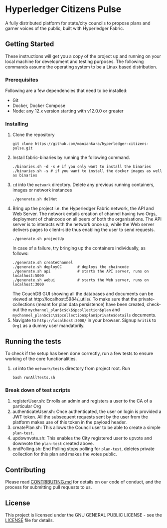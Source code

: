 # Hyperledger Citizens Pulse

A fully distributed platform for state/city councils to propose plans and garner voices of the public, built with Hyperledger Fabric.

## Getting Started

These instructions will get you a copy of the project up and running on your local machine for development and testing purposes. The following commands assume the operating system to be a Linux based distribution.

### Prerequisites

Following are a few dependencies that need to be installed:

- Git
- Docker, Docker Compose
- Node: any 12.x version starting with v12.0.0 or greater

### Installing

1. Clone the repository
   ```
   git clone https://github.com/maniankara/hyperledger-citizens-pulse.git
   ```
2. Install fabric-binaries by running the following command.
   ```
   ./binaries.sh -d -s # if you only want to install the binaries
   ./binaries.sh -s # if you want to install the docker images as well as binaries
   ```
3. `cd` into the `network` directory. Delete any previous running containers, images or network instances
   ```
   ./generate.sh delNet
   ```
4. Bring up the project i.e. the Hyperledger Fabric network, the API and Web Server. The network entails creation of channel having two Orgs, deployment of chaincode on all peers of both the organisations. The API server is to interacts with the network once up, while the Web server delivers pages to client-side thus enabling the user to send requests.
   ```
   ./generate.sh projectUp
   ```
   In case of a failure, try bringing up the containers individually, as follows:
   ```
   ./generate.sh createChannel
   ./generate.sh deployCC       # deploys the chaincode
   ./generate.sh api            # starts the API server, runs on localhost:5000
   ./generate.sh webui          # starts the Web server, runs on localhost:3000
   ```
   The CouchDB GUI showing all the databases and documents can be viewed at http://localhost:5984/_utils/. To make sure that the private-collections (meant for plan data persistence) have been created, check-out the `mychannel_plan$c$c\$$pcollection$plan` and `mychannel_plan$c$c\$$pcollection$plan$private$details` documents.
5. Navigate to `http://localhost:3000/` in your browser. Signup `hritik` to `Org1` as a dummy user mandatorily.

## Running the tests

To check if the setup has been done correctly, run a few tests to ensure working of the core functionalities.

1. `cd` into the `network/tests` directory from project root. Run
   ```
   bash runAllTests.sh
   ```

### Break down of test scripts

1. registerUser.sh: Enrolls an admin and registers a user to the CA of a particular Org
2. authenticateUser.sh: Once authenticated, the user on login is provided a JWT token. All the subsequent requests sent by the user from the platform makes use of this token in the payload header.
3. createPlan.sh: This allows the Council user to be able to create a simple `plan-test`.
4. updownvote.sh: This enables the City registered user to upvote and downvote the `plan-test` created above.
5. endPolling.sh: End Polling stops polling for `plan-test`, deletes private collection for this plan and makes the votes public.

## Contributing

Please read [CONTRIBUTING.md]() for details on our code of conduct, and the process for submitting pull requests to us.

## License

This project is licensed under the GNU GENERAL PUBLIC LICENSE - see the [LICENSE](LICENSE) file for details.
